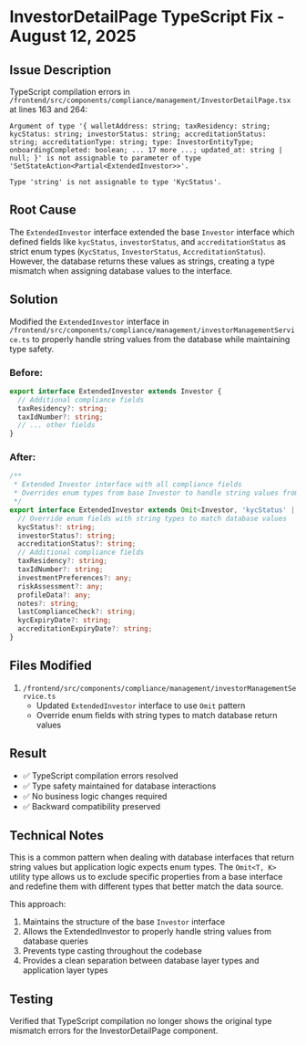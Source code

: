 # InvestorDetailPage TypeScript Fix - August 12, 2025

## Issue Description

TypeScript compilation errors in `/frontend/src/components/compliance/management/InvestorDetailPage.tsx` at lines 163 and 264:

```
Argument of type '{ walletAddress: string; taxResidency: string; kycStatus: string; investorStatus: string; accreditationStatus: string; accreditationType: string; type: InvestorEntityType; onboardingCompleted: boolean; ... 17 more ...; updated_at: string | null; }' is not assignable to parameter of type 'SetStateAction<Partial<ExtendedInvestor>>'.

Type 'string' is not assignable to type 'KycStatus'.
```

## Root Cause

The `ExtendedInvestor` interface extended the base `Investor` interface which defined fields like `kycStatus`, `investorStatus`, and `accreditationStatus` as strict enum types (`KycStatus`, `InvestorStatus`, `AccreditationStatus`). However, the database returns these values as strings, creating a type mismatch when assigning database values to the interface.

## Solution

Modified the `ExtendedInvestor` interface in `/frontend/src/components/compliance/management/investorManagementService.ts` to properly handle string values from the database while maintaining type safety.

### Before:
```typescript
export interface ExtendedInvestor extends Investor {
  // Additional compliance fields
  taxResidency?: string;
  taxIdNumber?: string;
  // ... other fields
}
```

### After:
```typescript
/**
 * Extended Investor interface with all compliance fields
 * Overrides enum types from base Investor to handle string values from database
 */
export interface ExtendedInvestor extends Omit<Investor, 'kycStatus' | 'investorStatus' | 'accreditationStatus'> {
  // Override enum fields with string types to match database values
  kycStatus?: string;
  investorStatus?: string;
  accreditationStatus?: string;
  // Additional compliance fields
  taxResidency?: string;
  taxIdNumber?: string;
  investmentPreferences?: any;
  riskAssessment?: any;
  profileData?: any;
  notes?: string;
  lastComplianceCheck?: string;
  kycExpiryDate?: string;
  accreditationExpiryDate?: string;
}
```

## Files Modified

1. `/frontend/src/components/compliance/management/investorManagementService.ts`
   - Updated `ExtendedInvestor` interface to use `Omit` pattern
   - Override enum fields with string types to match database return values

## Result

- ✅ TypeScript compilation errors resolved
- ✅ Type safety maintained for database interactions
- ✅ No business logic changes required
- ✅ Backward compatibility preserved

## Technical Notes

This is a common pattern when dealing with database interfaces that return string values but application logic expects enum types. The `Omit<T, K>` utility type allows us to exclude specific properties from a base interface and redefine them with different types that better match the data source.

This approach:
1. Maintains the structure of the base `Investor` interface
2. Allows the ExtendedInvestor to properly handle string values from database queries
3. Prevents type casting throughout the codebase
4. Provides a clean separation between database layer types and application layer types

## Testing

Verified that TypeScript compilation no longer shows the original type mismatch errors for the InvestorDetailPage component.
